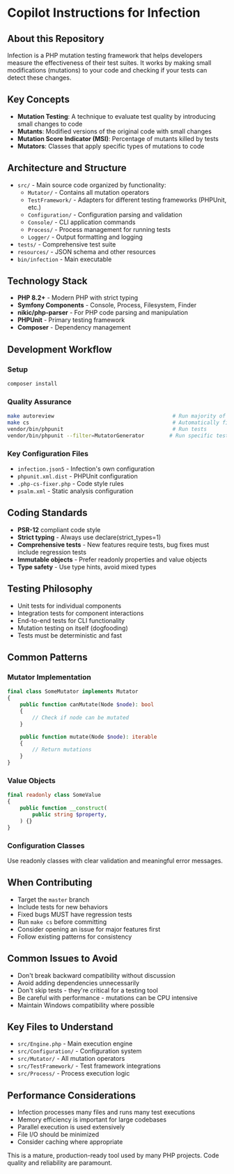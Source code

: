 # Copilot Instructions for Infection

## About this Repository

Infection is a PHP mutation testing framework that helps developers measure the effectiveness of their test suites. It works by making small modifications (mutations) to your code and checking if your tests can detect these changes.

## Key Concepts

- **Mutation Testing**: A technique to evaluate test quality by introducing small changes to code
- **Mutants**: Modified versions of the original code with small changes
- **Mutation Score Indicator (MSI)**: Percentage of mutants killed by tests
- **Mutators**: Classes that apply specific types of mutations to code

## Architecture and Structure

- `src/` - Main source code organized by functionality:
  - `Mutator/` - Contains all mutation operators
  - `TestFramework/` - Adapters for different testing frameworks (PHPUnit, etc.)
  - `Configuration/` - Configuration parsing and validation
  - `Console/` - CLI application commands
  - `Process/` - Process management for running tests
  - `Logger/` - Output formatting and logging
- `tests/` - Comprehensive test suite
- `resources/` - JSON schema and other resources
- `bin/infection` - Main executable

## Technology Stack

- **PHP 8.2+** - Modern PHP with strict typing
- **Symfony Components** - Console, Process, Filesystem, Finder
- **nikic/php-parser** - For PHP code parsing and manipulation
- **PHPUnit** - Primary testing framework
- **Composer** - Dependency management

## Development Workflow

### Setup
```bash
composer install
```

### Quality Assurance
```bash
make autoreview                                      # Run majority of tools needed before pushing
make cs                                              # Automatically fix code styles (use before pushing)
vendor/bin/phpunit                                   # Run tests
vendor/bin/phpunit --filter=MutatorGenerator        # Run specific test (replace MutatorGenerator with any file name)
```

### Key Configuration Files
- `infection.json5` - Infection's own configuration
- `phpunit.xml.dist` - PHPUnit configuration
- `.php-cs-fixer.php` - Code style rules
- `psalm.xml` - Static analysis configuration

## Coding Standards

- **PSR-12** compliant code style
- **Strict typing** - Always use declare(strict_types=1)
- **Comprehensive tests** - New features require tests, bug fixes must include regression tests
- **Immutable objects** - Prefer readonly properties and value objects
- **Type safety** - Use type hints, avoid mixed types

## Testing Philosophy

- Unit tests for individual components
- Integration tests for component interactions
- End-to-end tests for CLI functionality
- Mutation testing on itself (dogfooding)
- Tests must be deterministic and fast

## Common Patterns

### Mutator Implementation
```php
final class SomeMutator implements Mutator
{
    public function canMutate(Node $node): bool
    {
        // Check if node can be mutated
    }

    public function mutate(Node $node): iterable
    {
        // Return mutations
    }
}
```

### Value Objects
```php
final readonly class SomeValue
{
    public function __construct(
        public string $property,
    ) {}
}
```

### Configuration Classes
Use readonly classes with clear validation and meaningful error messages.

## When Contributing

- Target the `master` branch
- Include tests for new behaviors
- Fixed bugs MUST have regression tests
- Run `make cs` before committing
- Consider opening an issue for major features first
- Follow existing patterns for consistency

## Common Issues to Avoid

- Don't break backward compatibility without discussion
- Avoid adding dependencies unnecessarily
- Don't skip tests - they're critical for a testing tool
- Be careful with performance - mutations can be CPU intensive
- Maintain Windows compatibility where possible

## Key Files to Understand

- `src/Engine.php` - Main execution engine
- `src/Configuration/` - Configuration system
- `src/Mutator/` - All mutation operators
- `src/TestFramework/` - Test framework integrations
- `src/Process/` - Process execution logic

## Performance Considerations

- Infection processes many files and runs many test executions
- Memory efficiency is important for large codebases
- Parallel execution is used extensively
- File I/O should be minimized
- Consider caching where appropriate

This is a mature, production-ready tool used by many PHP projects. Code quality and reliability are paramount.